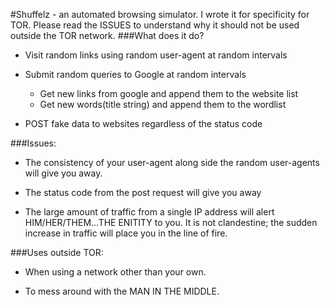#Shuffelz - an automated browsing simulator.
I wrote it for specificity for TOR.  Please read the ISSUES to understand why it should not be used outside the TOR network.
###What does it do?

* Visit random links using random user-agent at random intervals  
* Submit random queries to Google at random intervals
    * Get new links from google and append them to the website list
    * Get new words(title string) and append them to the wordlist

* POST fake data to websites regardless of the status code


###Issues:

* The consistency of your user-agent along side the random user-agents will give you away.

* The status code from the post request will give you away

* The large amount of traffic from a single IP address will alert HIM/HER/THEM...THE ENITITY to you. It is not clandestine; the sudden increase in traffic will place you in the line of fire.  

###Uses outside TOR:

* When using a network other than your own.

* To mess around with the MAN IN THE MIDDLE.